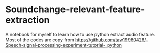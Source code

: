 # Soundchange-relevant-feature-extraction
A notebook for myself to learn how to use python extract audio feature. Most of the codes are copy from https://github.com/taw19960426/-Speech-signal-processing-experiment-tutorial-_python 
